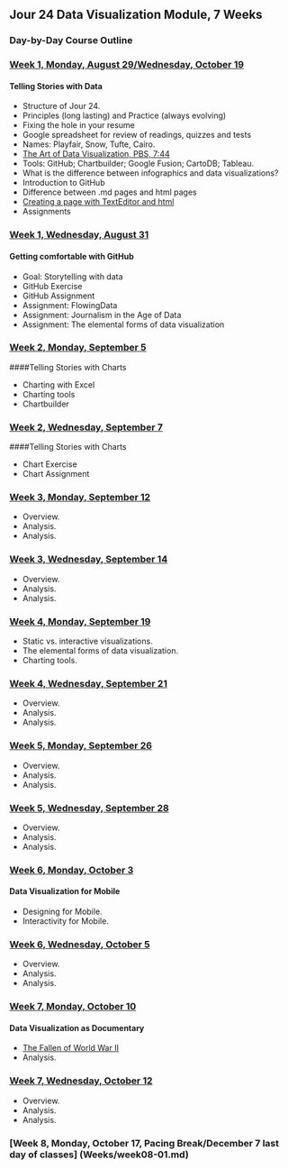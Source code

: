 ## Jour 24 Data Visualization Module, 7 Weeks

### Day-by-Day Course Outline

### [Week 1, Monday, August 29/Wednesday, October 19](Weeks/week01-01.md)

#### Telling Stories with Data
- Structure of Jour 24.
- Principles (long lasting) and Practice (always evolving)
- Fixing the hole in your resume
- Google spreadsheet for review of readings, quizzes and tests
- Names: Playfair, Snow, Tufte, Cairo.
- [The Art of Data Visualization, PBS, 7:44](http://www.pbs.org/video/2365039781/)
- Tools: GitHub; Chartbuilder; Google Fusion; CartoDB; Tableau.
- What is the difference between infographics and data visualizations?
- Introduction to GitHub
- Difference between .md pages and html pages
- [Creating a page with TextEditor and html](http://www.w3schools.com/html/html_intro.asp)
- Assignments

### [Week 1, Wednesday, August 31](Weeks/week01-02.md)

#### Getting comfortable with GitHub
- Goal: Storytelling with data
- GitHub Exercise
- GitHub Assignment
- Assignment: FlowingData
- Assignment: Journalism in the Age of Data
- Assignment: The elemental forms of data visualization

### [Week 2, Monday, September 5](Weeks/week02-01.md)

####Telling Stories with Charts
- Charting with Excel
- Charting tools
- Chartbuilder

### [Week 2, Wednesday, September 7](Weeks/week02-02.md)

####Telling Stories with Charts
- Chart Exercise
- Chart Assignment

### [Week 3, Monday, September 12](Weeks/week03-01.md)

- Overview.
- Analysis.
- Analysis.

### [Week 3, Wednesday, September 14](Weeks/week03-02.md)

- Overview.
- Analysis.
- Analysis.

### [Week 4, Monday, September 19](Weeks/week04-01.md)

- Static vs. interactive visualizations.
- The elemental forms of data visualization.
- Charting tools.

### [Week 4, Wednesday, September 21](Weeks/week04-02.md)

- Overview.
- Analysis.
- Analysis.

### [Week 5, Monday, September 26](Weeks/week05-01.md)

- Overview.
- Analysis.
- Analysis.

### [Week 5, Wednesday, September 28](Weeks/week05-02.md)

- Overview.
- Analysis.
- Analysis.

### [Week 6, Monday, October 3](Weeks/week06-01.md)

#### Data Visualization for Mobile
- Designing for Mobile.
- Interactivity for Mobile.

### [Week 6, Wednesday, October 5](Weeks/week06-02.md)

- Overview.
- Analysis.
- Analysis.

### [Week 7, Monday, October 10](Weeks/week07-01.md)

#### Data Visualization as Documentary
- [The Fallen of World War II](http://www.fallen.io/ww2/)
- Analysis.

### [Week 7, Wednesday, October 12](Weeks/week07-02.md)

- Overview.
- Analysis.
- Analysis.

### [Week 8, Monday, October 17, Pacing Break/December 7 last day of classes] (Weeks/week08-01.md)
